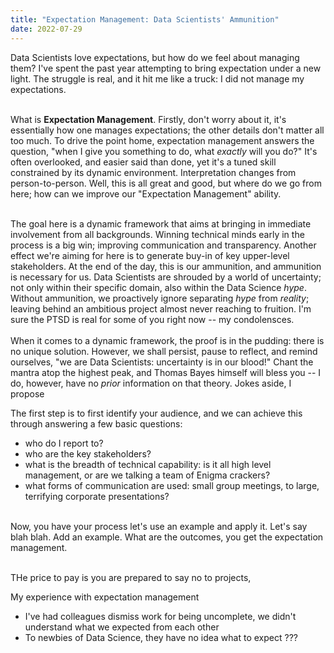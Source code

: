 ```yaml
---
title: "Expectation Management: Data Scientists' Ammunition"
date: 2022-07-29
---
```

<!-- - LOGLINE: INCITING INCIDENT -->
Data Scientists love expectations, but how do we feel about managing them? I've spent the past year attempting to bring expectation under a new light. The struggle is real, and it hit me like a truck: I did not manage my expectations. 
<br></br>
<!-- INTRODUCTION -->
What is **Expectation Management**. Firstly, don't worry about it, it's essentially how one manages expectations; the other details don't matter all too much. To drive the point home, expectation management answers the question, "when I give you something to do, what *exactly* will you do?" It's often overlooked, and easier said than done, yet it's a tuned skill constrained by its dynamic environment. Interpretation changes from person-to-person. Well, this is all great and good, but where do we go from here; how can we improve our "Expectation Management" ability. 
<br></br>
<!-- GO: WHAT DO I WANT -->
The goal here is a dynamic framework that aims at bringing in immediate involvement from all backgrounds. Winning technical minds early in the process is a big win; improving communication and transparency. Another effect we're aiming for here is to generate buy-in of key upper-level stakeholders. At the end of the day, this is our ammunition, and ammunition is necessary for us. Data Scientists are shrouded by a world of uncertainty; not only within their specific domain, also within the Data Science *hype*. Without ammunition, we proactively ignore separating *hype* from *reality*; leaving behind an ambitious project almost never reaching to fruition. I'm sure the PTSD is real for some of you right now -- my condolensces. 
<br></br>
When it comes to a dynamic framework, the proof is in the pudding: there is no unique solution. However, we shall persist, pause to reflect, and remind ourselves, "we are Data Scientists: uncertainty is in our blood!" Chant the mantra atop the highest peak, and Thomas Bayes himself will bless you -- I do, however, have no *prior* information on that theory. Jokes aside, I propose  
<!-- NAVIGATE: WHAT HAPPES IN THIS NEW WORLD, WHAT'S IT LIKE WITH EXPECTATION MANAGEMENT  -->
The first step is to first identify your audience, and we can achieve this through answering a few basic questions:
- who do I report to? 
- who are the key stakeholders? 
- what is the breadth of technical capability: is it all high level management, or are we talking a team of Enigma crackers? 
- what forms of communication are used: small group meetings, to large, terrifying corporate presentations?
<br></br>
<!-- GET WHAT YOU WANT: YOU NOW HAVE EXPECTATION MANAGEMENT -->
Now, you have your process let's use an example and apply it. Let's say blah blah. 
Add an example. What are the outcomes, you get the expectation management.
<br></br>
<!-- PAY A PRICE: WHAT HAPPENS, MAYBE IT'S A GREAT THING? -->
THe price to pay is you are prepared to say no to projects, 

My experience with expectation management
- I've had colleagues dismiss work for being uncomplete, we didn't understand what we expected from each other
- To newbies of Data Science, they have no idea what to expect
???
